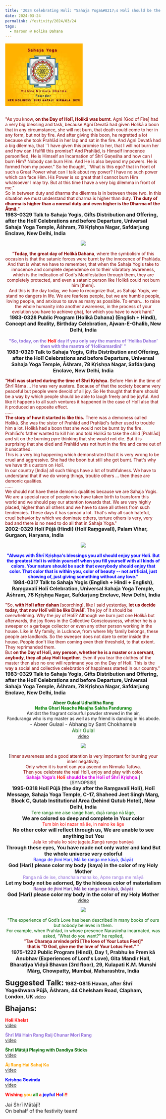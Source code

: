 ```yaml
---
title: '2024 Celebrating Holī: "Sahaja Yoga&#8217;s Holī should be the Holī of Śhrī Kṛiṣhṇa." '
date: 2024-03-24
permalink: /festivity/2024/03/24
tags:
  - maroon @ Holika Dahana
---
```


<div style="text-align: left"><img src="/images/image1.png" width="250" /></div><br>

<p>
<font color="DarkRed">"As you know, <b>on the Day of Holī, Holikā was burnt</b>. Agni [God of Fire] had a very big blessing and task, because Agni Devatā had given Holikā a boon that in any circumstance, she will not burn, that death could come to her in any form, but not by fire. And after giving this boon, he regretted a lot because she took Prahlād in her lap and sat in the fire. And Agni Devatā had a big dilemma, that ``I have given this promise to her, that I will not burn her and how can I fulfill this promise? And Prahlād, is Himself innocence personified, He is Himself an Incarnation of Śhrī Gaṇeśha and how can I burn Him? Nobody can burn Him. And He is also beyond my powers. He is formed from my power." So he thought, ``What is this ego? that in front of such a Great Power what can I talk about my power? I have no such power which can face Him. His Power is so great that I cannot burn Him whatsoever I may try. But at this time I have a very big dilemma in front of me."<br>
So in between duty and dharma the dilemma is in between these two. In this situation we must understand that dharma is higher than duty. <b>The duty of dharma is higher than a normal duty and even higher is the Dharma of the Ātmā.</b>"</font><br>
<font size="+0"><b>1983-0329 Talk to Sahaja Yogis, Gifts Distribution and Offering, after the Holī Celebrations and before Departure, Universal Sahaja Yoga Temple, Āśhram, 78 Kṛiṣhṇa Nagar, Safdarjung Enclave, New Delhi, India</b></font>
</p>

<div style="text-align: center"><img src="https://pub-1e517d8c73a64c9c82977d676b1fff72.r2.dev/image1346.png" /></div>

<p style="text-align:center;">
<font color="DarkRed">"<b>Today, the great day of Holikā Dahana</b>, where the symbolism of this occasion is that the satanic forces were burnt by the innocence of Prahlāda. And that is what we have to remember, that when the Sahaja Yogis take to innocence and complete dependence on to their vibratory awareness, which is the indication of God's Manifestation through them, they are completely protected, and even a satanic person like Holikā could not burn him [them].<br>
And this is the day today, we have to recognize that, as Sahaja Yogis, we stand no dangers in life. We are fearless people, but we are humble people, loving people, and anxious to save as many as possible. To eman... to raise the whole humanity into another awareness, in the process of your evolution you have to achieve ghaṭ, for which you have to work hard."</font><br>
<font size="+0"><b>1983-0328 Public Program (Holikā Dahana) (English + Hindi), Concept and Reality, Birthday Celebration, Ajwan-E-Ghalib, New Delhi, India</b></font><br>
<br>
<font color="MediumPurple"><b>"So, today, on the</b></font> <font color="red"><b>Holī</b></font> <font color="MediumPurple"><b>day if you only say the mantra of ‘Holika Dahan’ 
then with the mantra of ‘Holikamardinī’ "</b></font><br>
<font size="+0"><b>1983-0329 Talk to Sahaja Yogis, Gifts Distribution and Offering, after the Holī Celebrations and before Departure, Universal Sahaja Yoga Temple, Āśhram, 78 Kṛiṣhṇa Nagar, Safdarjung Enclave, New Delhi, India</b></font>
</p>

<p>
<font color="DarkRed">"<b>Holī was started during the time of Śhrī Kṛiṣhṇa.</b> Before Him in the time of Śhrī Rāma ... He was very austere. Because of that the society became very peaceful but people were devoid of all joy. So He thought that there should be a way by which people should be able to laugh freely and be joyful. And like it happens to all such ventures it happened in the case of Holī also that it produced an opposite effect.<br>
......<br>
<b>The story of how it started is like this.</b> There was a demoness called Holikā. She was the sister of Prahlād and Prahlād's father used to trouble him a lot. Holikā had a boon that she would not be burnt by the fire. Prahlād's father wanted to kill him and told Holikā to take the child [Prahlād] and sit on the burning pyre thinking that she would not die. But it is surprising that she died and Prahlād was not hurt in the fire and came out of it unscathed.<br>
This is a very big happening which demonstrated that it is very wrong to be cruel and aggressive. She had the boon but still she got burnt. That's why we have this custom on Holī.<br>
In our country [India] all such things have a lot of truthfulness. We have to understand that if we do wrong things, trouble others ... then these are demonic qualities.<br>
......<br>
We should not have these demonic qualities because we are Sahaja Yogis. We are a special race of people who have taken birth to transform this world and we should pay our attention towards that. We are very highly placed, higher than all others and we have to save all others from such tendencies. These days it has spread a lot. That's why all such hateful, cruel behavior by which we dominate others, torture others is very, very bad and there is no need to do all that in Sahaja Yoga."</font><br>
<font size="+0"><b>2002-0329 Holī Pūjā (Hindi) (Holī Raṃgavalī), Palam Vihar, Gurgaon, Haryana, India</b></font>
</p>

<div style="text-align: center"><img src="https://pub-1e517d8c73a64c9c82977d676b1fff72.r2.dev/image1347.png" /></div>

<p style="text-align:center;">
<font color="blue"><b>"Always with Śhrī Kṛiṣhṇa's blessings you all should enjoy your Holī. But the greatest Holī is within yourself when you fill yourself with all kinds of colors. Your nature should be such that everybody should enjoy that color. That color that is within you, color of beauty -- not artificial, just showing of, just giving something without any love."</b></font><br>
<font size="+0"><b>1984-0317 Talk to Sahaja Yogis (English + Hindi + English), Raṃgavalī Holī Celebration, Universal Sahaja Yoga Temple, Āśhram, 78 Kṛiṣhṇa Nagar, Safdarjung Enclave, New Delhi, India</b></font>
</p>

<p>
<font color="DarkRed">"So, <b>with Holī after dahan</b> [scorching], like I said yesterday, <b>let us decide today, that now Holī will be like Diwālī</b>. The joy of it should be overwhelming. Why the joy of Holī? Although we burn just one Holikā but afterwards, the joy flows in the Collective Consciousness, whether he is a sweeper or a garbage collector or even any other person working in the house. Like in My family, in Lucknow, from where My family belongs, these people are landlords. So the sweeper does not dare to enter inside the house. People don't like them coming even their threshold, to that extent. They reprimanded them.<br>
But <b>on the Day of Holī, any person, whether he is a master or a servant, anybody, they all play Holī together</b>. Even if you tear the clothes of the master then also no one will reprimand you on the Day of Holī. This is the way a social and collective celebration of happiness started in our country."</font><br>
<font size="+0"><b>1983-0329 Talk to Sahaja Yogis, Gifts Distribution and Offering, after the Holī Celebrations and before Departure, Universal Sahaja Yoga Temple, Āśhram, 78 Kṛiṣhṇa Nagar, Safdarjung Enclave, New Delhi, India</b></font>
</p>

<p style="text-align:center;">
<font color="DarkGreen"><b>Abeer Gulaal Udhalitha Rang</b></font><br>
<font color="green"><b>Natha Ghari Naache Maajha Sakha Pandurang</b></font><br>
Amidst the fragrant colourful powder strewed in the air,<br>
Panduranga who is my master as well as my friend is dancing in his abode.<br>
<font size="+0">- Abeer Gulaal - Abhang by Sant Chokhamela</font><br>
<font color="DarkGreen"><font size="+0">Abir Gulal</font></font><br>
<a href="https://youtu.be/TjPTm04s6l8">video</a> 
</p>

<div style="text-align: center"><img src="https://pub-1e517d8c73a64c9c82977d676b1fff72.r2.dev/image1348.png" /></div>

<p style=" text-align:center;">
[<font color="DarkRed">Inner awareness and a good attention is very important for burning your inner negativity.<br>
Only when it is burnt can you ascend on Nirmala Tattwa.<br>
Then you celebrate the real Holī, enjoy and play with color.</font><br>
<font color="DarGreen"><b>Sahaja Yoga’s</b></font> <font color="red"><b>Holī</b></font> <font color="DarGreen"><b>should be the Holī of Śhrī Kṛiṣhṇa.</b></font>]<br>
[SYNOPSIS!]<br>  
<font size="+0"><b>1995-0318 Holī Pūjā (the day after the Raṃgavalī Holī), Holī Message, Sahaja Yoga Temple, C-17, Shaheed Jeet Singh Marg, Block C, Qutab Institutional Area (behind Qutub Hotel), New Delhi, India</b></font><br>  
<font color="DarkGreen">Tere ranga me aise range ham, dujā ranga nā lāge,</font><br>
<font size="+0"><b>We are colored so deep and complete in Your color</b></font><br>  
<font color="red">Tum bin koi nazar nā āe, in naino ke āge</font><br>
<font size="+0"><b>No other color will reflect through us, We are unable to see anything but You</b></font><br>
<font color="FireBrick">Jala ko sthala ko sāre jagata,Rangā ranga banāyā</font><br>
<font size="+0"><b>Through these eyes, You have made not only water and land But the whole universe very colorful</b></font><br>
<font color="blue">Ranga de jhini Hari, Mā ke ranga me kāyā, (kāyā)</font><br>
<font size="+0"><b>God (Hari) please color my body (kaya) in the color of my Holy Mother</b></font><br>
<font color="MediumPurple">Ranga nā de ise, chanchala mana ko, Apne ranga me māyā</font><br>
<font size="+0"><b>Let my body not be adorned, By the hideous color of materialism</b></font><br>
<font color="Indigo">Ranga de jhini Hari, Mā ke ranga me kāyā, (kāyā)</font><br>
<font size="+0"><b>God (Hari) please color my body in the color of my Holy Mother </b></font><br>
<a href="https://youtu.be/zcAvt3cDa0Y">video</a>
</p>

<div style="text-align: center"><img src="https://pub-1e517d8c73a64c9c82977d676b1fff72.r2.dev/image1349.png" /></div>

<p style="text-align:center;">
<font color="DarkGreen">"The experience of God’s Love has been described in many books of ours but nobody believes in them.<br>
For example, when Prahlād, in whose presence Narasiṃha incarnated, was asked, “What do you want?” he replied,</font><br>
<font color="DarkRed"><b>“Tav Charaṇa arvinde prīti [The love of Your Lotus Feet]”<br>
that is “O God, give me the love of Your Lotus Feet.”</b> "</font><br>
<font size="+0"><b>1975-1222 Public Program (Hindi), Day 1, Prabhu ke Prem kā Anubhav (Experiences of Lord's Love), Gita Mandir Hall, Bharatiya Vidyā Bhavan (3rd floor), 29, Kulapati K.M. Munshi Mārg, Chowpatty, Mumbai, Maharashtra, India</b></font>
</p>

<font size="+2"><b>Suggested Talk:</b></font> 
<font size="+0"><b>1982-0815 Havan, after Śhrī Yogeśhwara Pūjā, Āśhram, 44 Chelsham Road, Clapham, London, UK</b></font>
<a href="https://vimeo.com/52724033"> video</a><br>

<font size="+2"><b>Bhajans:</b></font>

<p>
<font color="red"><b>Holi Khelat</b></font><br>
<a href="https://seven-teams.github.io/Videos_Links.html">video</a>
</p>

<p>
<font color="MediumPurple"><b>Śhrī Mā Hain Rang Raij Chunar Mori Rang</b></font><br>
<a href="https://seven-teams.github.io/Videos_Links.html">video</a> 
</p>
 
<p>
<font color="DarkGreen"><b>Śhrī Mātājī Playing with Dandiya Sticks</b></font><br>
<a href="https://seven-teams.github.io/Videos_Links.html">video</a> 
</p>

<p>
<font color="Orange"><b>Āj Rang Hai Sahaj Ka</b></font><br>
<a href="https://seven-teams.github.io/Videos_Links.html">video</a> 
</p>

<p>
<font color="blue"><b>Kṛiṣhṇa Govinda</b></font><br>
<a href="https://seven-teams.github.io/Videos_Links.html">video</a>
</p>

<p>
<font color="red"><b>Wishing</b></font> <font color="Orange"><b>you</b></font> <font color="green"><b>all</b></font> <font color="red"><b>a</b></font> <font color="blue"><b>joyful</b></font> <font color="red"><b>H</b></font><font color="blue"><b>o</b></font><font color="blue"><b>l</b></font><font color="Orange"><b>ī</b></font><font color="red"><b>!!</b></font>
</p>

<p>
<font size="+0">Jai Śhrī Mātājī!<br>
On behalf of the festivity team!</font>
</p>